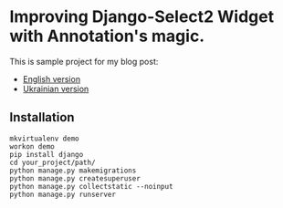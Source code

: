 # Improving Django-Select2 Widget with Annotation's magic.

This is sample project for my blog post:

- [English version](https://linevi.ch/en/django-select2-annotation-magic.html)
- [Ukrainian version](https://linevi.ch/uk/django-select2-annotation-magic.html)

## Installation

```
mkvirtualenv demo
workon demo
pip install django
cd your_project/path/
python manage.py makemigrations
python manage.py createsuperuser
python manage.py collectstatic --noinput
python manage.py runserver

```
